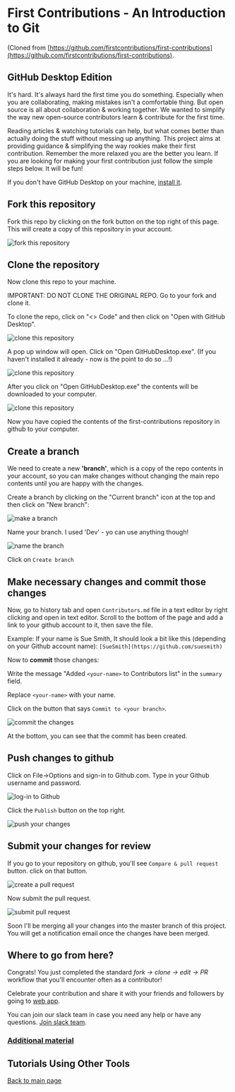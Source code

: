 
# First Contributions - An Introduction to Git
(Cloned from [https://github.com/firstcontributions/first-contributions](https://github.com/firstcontributions/first-contributions).

## GitHub Desktop Edition

It's hard. It's always hard the first time you do something. Especially when you are collaborating, making mistakes isn't a comfortable thing. But open source is all about collaboration & working together. We wanted to simplify the way new open-source contributors learn & contribute for the first time.

Reading articles & watching tutorials can help, but what comes better than actually doing the stuff without messing up anything. This project aims at providing guidance & simplifying the way rookies make their first contribution. Remember the more relaxed you are the better you learn. If you are looking for making your first contribution just follow the simple steps below. It will be fun!

If you don't have GitHub Desktop on your machine, [install it](https://desktop.github.com/).


## Fork this repository

Fork this repo by clicking on the fork button on the top right of this page.
This will create a copy of this repository in your account.

<img src="../images/fork.png" alt="fork this repository" />

## Clone the repository

Now clone this repo to your machine.

IMPORTANT: DO NOT CLONE THE ORIGINAL REPO. Go to your fork and clone it.

To clone the repo, click on "<> Code" and then click on "Open with GitHub Desktop".

<img src="../images/clone.png" alt="clone this repository" />

A pop up window will open. Click on "Open GitHubDesktop.exe". (If you haven't installed it already - now is the point to do so ...!)

<img src="../images/openGitHubDesktop.png" alt="clone this repository" />

After you click on "Open GitHubDesktop.exe" the contents will be downloaded to your computer.

<img src="../images/GHDesktop.png" alt="clone this repository" />

Now you have copied the contents of the first-contributions repository in github to your computer.

## Create a branch

We need to create a new **'branch'**, which is a copy of the repo contents in your account, so you can make changes without changing the main repo contents until you are happy with the changes. 

Create a branch by clicking on the "Current branch" icon at the top and then click on "New branch":

<img src="../images/newBranch.png" alt="make a branch" />

Name your branch. I used 'Dev' - yo can use anything though!

<img src="../images/nameBranch.png" alt="name the branch" />

Click on `Create branch`

## Make necessary changes and commit those changes

Now, go to history tab and open `Contributors.md` file in a text editor by right clicking and open in text editor. Scroll to the bottom of the page and add a link to your github account to it, then save the file.

Example: If your name is Sue Smith, It should look a bit like this (depending on your Github account name):
`[SueSmith](https://github.com/suesmith)`

Now to **commit** those changes:

Write the message "Added `<your-name>` to Contributors list" in the `summary` field.

Replace `<your-name>` with your name.

Click on the button that says `Commit to <your branch>`.

<img src="../images/commit.png" alt="commit the changes" />

At the bottom, you can see that the commit has been created.


## Push changes to github

Click on File->Options and sign-in to Github.com. Type in your Github username and password.

<img src="https://firstcontributions.github.io/assets/gui-tool-tutorials/github-desktop-tutorial/dt1-sign-in.png" alt="log-in to Github" />

Click the `Publish` button on the top right.

<img src="https://firstcontributions.github.io/assets/gui-tool-tutorials/github-desktop-tutorial/dt1-publish1.png" alt="push your changes" />

## Submit your changes for review

If you go to your repository on github, you'll see `Compare & pull request` button. click on that button.

<img src="https://firstcontributions.github.io/assets/gui-tool-tutorials/github-desktop-tutorial/compare-and-pull.png" alt="create a pull request" />

Now submit the pull request.

<img src="https://firstcontributions.github.io/assets/gui-tool-tutorials/github-desktop-tutorial/submit-pull-request.png" alt="submit pull request" />

Soon I'll be merging all your changes into the master branch of this project. You will get a notification email once the changes have been merged.

## Where to go from here?

Congrats! You just completed the standard _fork -> clone -> edit -> PR_ workflow that you'll encounter often as a contributor!

Celebrate your contribution and share it with your friends and followers by going to [web app](https://firstcontributions.github.io#social-share).

You can join our slack team in case you need any help or have any questions. [Join slack team](https://join.slack.com/t/firstcontributors/shared_invite/zt-1hg51qkgm-Xc7HxhsiPYNN3ofX2_I8FA).

### [Additional material](../additional-material/git_workflow_scenarios/additional-material.md)

## Tutorials Using Other Tools

[Back to main page](https://github.com/firstcontributions/first-contributions#tutorials-using-other-tools)
